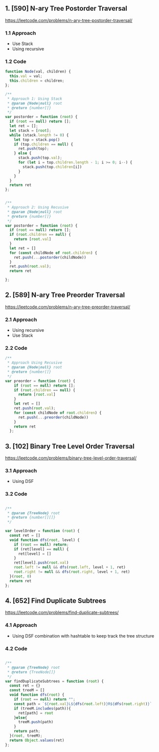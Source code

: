 ## 1. [590] N-ary Tree Postorder Traversal

https://leetcode.com/problems/n-ary-tree-postorder-traversal/

### 1.1 Approach

- Use Stack
- Using recursive

### 1.2 Code

```js
function Node(val, children) {
  this.val = val;
  this.children = children;
};

/**
 * Approach 1: Using Stack
 * @param {Node|null} root
 * @return {number[]}
 */
var postorder = function (root) {
  if (root == null) return [];
  let ret = [];
  let stack = [root];
  while (stack.length != 0) {
    let top = stack.pop()
    if (top.children == null) {
      ret.push(top);
    } else {
      stack.push(top.val);
      for (let i = top.children.length - 1; i >= 0; i--) {
        stack.push(top.children[i])
      }
    }
  }
  return ret
};


/**
 * Approach 2: Using Recusive
 * @param {Node|null} root
 * @return {number[]}
 */
var postorder = function (root) {
  if (root == null) return [];
  if (root.children == null) {
    return [root.val]
  }
  let ret = []
  for (const childNode of root.children) {
    ret.push(...postorder(childNode))
  }
  ret.push(root.val);
  return ret

};
```

## 2. [589] N-ary Tree Preorder Traversal

https://leetcode.com/problems/n-ary-tree-preorder-traversal/

### 2.1 Approach

- Using recursive
- Use Stack

### 2.2 Code

```js
/**
 * Approach Using Recusive
 * @param {Node|null} root
 * @return {number[]}
 */
var preorder = function (root) {
    if (root == null) return [];
    if (root.children == null) {
      return [root.val]
    }
    let ret = []
    ret.push(root.val);
    for (const childNode of root.children) {
      ret.push(...preorder(childNode))
    }
    return ret
  };
```

## 3. [102] Binary Tree Level Order Traversal

https://leetcode.com/problems/binary-tree-level-order-traversal/

### 3.1 Approach

- Using DSF

### 3.2 Code

```js

/**
 * @param {TreeNode} root
 * @return {number[][]}
 */

var levelOrder = function (root) {
  const ret = []
  void function dfs(root, level) {
    if (root == null) return;
    if (ret[level] == null) {
      ret[level] = []
    }
    ret[level].push(root.val)
    root.left != null && dfs(root.left, level + 1, ret)
    root.right != null && dfs(root.right, level + 1, ret)
  }(root, 0)
  return ret
};


```


## 4. [652] Find Duplicate Subtrees

https://leetcode.com/problems/find-duplicate-subtrees/

### 4.1 Approach

- Using DSF combination with hashtable to keep track the tree structure

### 4.2 Code
```js

/**
 * @param {TreeNode} root
 * @return {TreeNode[]}
 */
var findDuplicateSubtrees = function (root) {
  const ret = {}
  const treeM = []
  void function dfs(root) {
    if (root == null) return "";
    const path = `${root.val}L${dfs(root.left)}R${dfs(root.right)}`
    if (treeM.includes(path)){
      ret[path] = root
    }else{
      treeM.push(path)
    }
    return path;
  }(root, treeM);
  return Object.values(ret)
};

```
